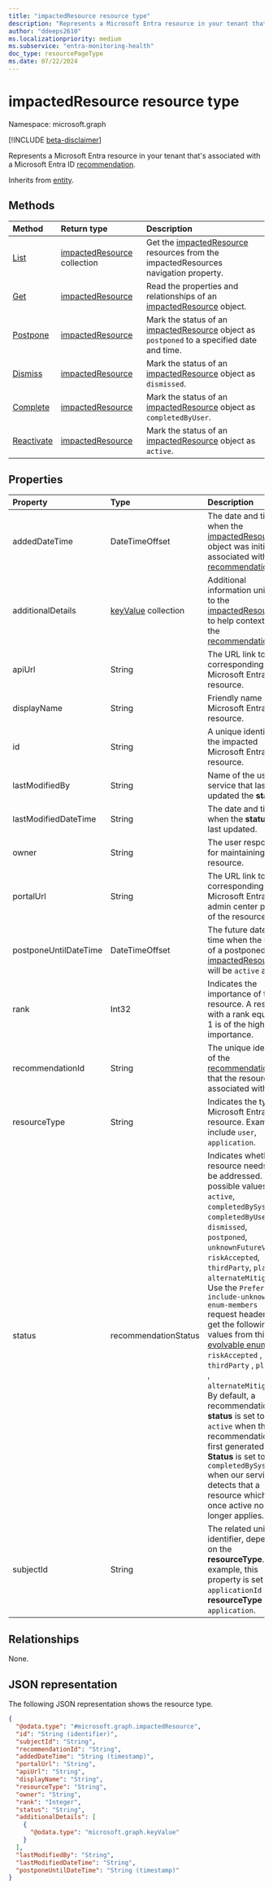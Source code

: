 ```yaml
---
title: "impactedResource resource type"
description: "Represents a Microsoft Entra resource in your tenant that's associated with a Microsoft Entra recommendation."
author: "ddeeps2610"
ms.localizationpriority: medium
ms.subservice: "entra-monitoring-health"
doc_type: resourcePageType
ms.date: 07/22/2024
---
```


# impactedResource resource type

Namespace: microsoft.graph

[!INCLUDE [beta-disclaimer](../../includes/beta-disclaimer.md)]

Represents a Microsoft Entra resource in your tenant that's associated with a Microsoft Entra ID [recommendation](../resources/recommendation.md).

Inherits from [entity](entity.md).

## Methods
|Method|Return type|Description|
|:---|:---|:---|
|[List](../api/recommendation-list-impactedresources.md)|[impactedResource](../resources/impactedresource.md) collection|Get the [impactedResource](../resources/impactedresource.md) resources from the impactedResources navigation property.|
|[Get](../api/impactedresource-get.md)|[impactedResource](../resources/impactedresource.md)|Read the properties and relationships of an [impactedResource](../resources/impactedresource.md) object.|
|[Postpone](../api/impactedresource-postpone.md)|[impactedResource](../resources/impactedresource.md)|Mark the status of an [impactedResource](../resources/impactedresource.md) object as `postponed` to a specified date and time.|
|[Dismiss](../api/impactedresource-dismiss.md)|[impactedResource](../resources/impactedresource.md)|Mark the status of an [impactedResource](../resources/impactedresource.md) object as `dismissed`.|
|[Complete](../api/impactedresource-complete.md)|[impactedResource](../resources/impactedresource.md)|Mark the status of an [impactedResource](../resources/impactedresource.md) object as `completedByUser`.|
|[Reactivate](../api/impactedresource-reactivate.md)|[impactedResource](../resources/impactedresource.md)|Mark the status of an [impactedResource](../resources/impactedresource.md) object as `active`.|

## Properties
|Property|Type|Description|
|:---|:---|:---|
|addedDateTime|DateTimeOffset|The date and time when the [impactedResource](../resources/impactedresource.md) object was initially associated with the [recommendation](../resources/recommendation.md).|
|additionalDetails|[keyValue](../resources/keyvalue.md) collection|Additional information unique to the [impactedResource](../resources/impactedresource.md) to help contextualize the [recommendation](../resources/recommendation.md).|
|apiUrl|String|The URL link to the corresponding Microsoft Entra resource.|
|displayName|String|Friendly name of the Microsoft Entra resource.|
|id|String|A unique identifier of the impacted Microsoft Entra resource.|
|lastModifiedBy|String|Name of the user or service that last updated the **status**.|
|lastModifiedDateTime|String|The date and time when the **status** was last updated.|
|owner|String|The user responsible for maintaining the resource.|
|portalUrl|String|The URL link to the corresponding Microsoft Entra admin center page of the resource.|
|postponeUntilDateTime|DateTimeOffset|The future date and time when the **status** of a postponed [impactedResource](../resources/impactedresource.md) will be `active` again.|
|rank|Int32|Indicates the importance of the resource. A resource with a rank equal to 1 is of the highest importance.|
|recommendationId|String|The unique identifier of the [recommendation](../resources/recommendation.md) that the resource is associated with.|
|resourceType|String|Indicates the type of Microsoft Entra resource. Examples include `user`, `application`.|
|status|recommendationStatus|Indicates whether a resource needs to be addressed. The possible values are: `active`, `completedBySystem`, `completedByUser`, `dismissed`, `postponed`, `unknownFutureValue`, `riskAccepted`, `thirdParty`, `planned`, `alternateMitigation`. Use the `Prefer: include-unknown-enum-members` request header to get the following values from this [evolvable enum](/graph/best-practices-concept#handling-future-members-in-evolvable-enumerations): `riskAccepted` , `thirdParty` , `planned` , `alternateMitigation`. By default, a recommendation's **status** is set to `active` when the recommendation is first generated. **Status** is set to `completedBySystem` when our service detects that a resource which was once active no longer applies.|
|subjectId|String|The related unique identifier, depending on the **resourceType**. For example, this property is set to the `applicationId` if the **resourceType** is an `application`.|

## Relationships
None.

## JSON representation
The following JSON representation shows the resource type.
<!-- {
  "blockType": "resource",
  "keyProperty": "id",
  "@odata.type": "microsoft.graph.impactedResource",
  "openType": false
}
-->
``` json
{
  "@odata.type": "#microsoft.graph.impactedResource",
  "id": "String (identifier)",
  "subjectId": "String",
  "recommendationId": "String",
  "addedDateTime": "String (timestamp)",
  "portalUrl": "String",
  "apiUrl": "String",
  "displayName": "String",
  "resourceType": "String",
  "owner": "String",
  "rank": "Integer",
  "status": "String",
  "additionalDetails": [
    {
      "@odata.type": "microsoft.graph.keyValue"
    }
  ],
  "lastModifiedBy": "String",
  "lastModifiedDateTime": "String",
  "postponeUntilDateTime": "String (timestamp)"
}
```

